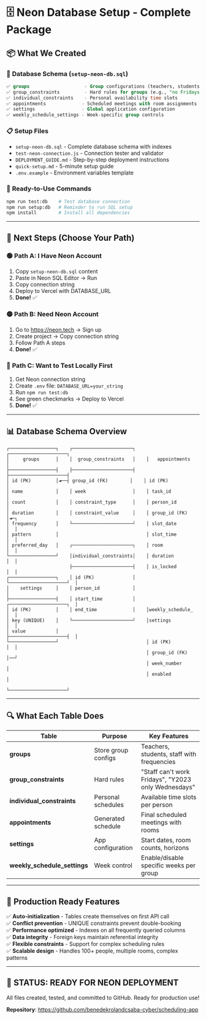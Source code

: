 # 🗄️ Neon Database Setup - Complete Package

## 📦 What We Created

### 🔧 **Database Schema** (`setup-neon-db.sql`)
```sql
✅ groups                    - Group configurations (teachers, students, staff)
✅ group_constraints         - Hard rules for groups (e.g., "no Fridays")  
✅ individual_constraints    - Personal availability time slots
✅ appointments             - Scheduled meetings with room assignments
✅ settings                 - Global application configuration
✅ weekly_schedule_settings - Week-specific group controls
```

### 📋 **Setup Files**
- `setup-neon-db.sql` - Complete database schema with indexes
- `test-neon-connection.js` - Connection tester and validator
- `DEPLOYMENT_GUIDE.md` - Step-by-step deployment instructions
- `quick-setup.md` - 5-minute setup guide
- `.env.example` - Environment variables template

### 🚀 **Ready-to-Use Commands**
```bash
npm run test:db    # Test database connection
npm run setup:db   # Reminder to run SQL setup
npm install        # Install all dependencies
```

---

## 🎯 Next Steps (Choose Your Path)

### 🟢 **Path A: I Have Neon Account**
1. Copy `setup-neon-db.sql` content
2. Paste in Neon SQL Editor → Run
3. Copy connection string
4. Deploy to Vercel with DATABASE_URL
5. **Done!** ✅

### 🟡 **Path B: Need Neon Account**
1. Go to https://neon.tech → Sign up
2. Create project → Copy connection string  
3. Follow Path A steps
4. **Done!** ✅

### 🔵 **Path C: Want to Test Locally First**
1. Get Neon connection string
2. Create `.env` file: `DATABASE_URL=your_string`
3. Run `npm run test:db`
4. See green checkmarks → Deploy to Vercel
5. **Done!** ✅

---

## 📊 Database Schema Overview

```
┌─────────────────┐    ┌──────────────────────┐    ┌─────────────────────┐
│     groups      │    │  group_constraints   │    │   appointments      │
├─────────────────┤    ├──────────────────────┤    ├─────────────────────┤
│ id (PK)         │◄──┤ group_id (FK)        │    │ id (PK)             │
│ name            │    │ week                 │    │ task_id             │
│ count           │    │ constraint_type      │    │ person_id           │
│ duration        │    │ constraint_value     │    │ group_id (FK)       │◄─┐
│ frequency       │    └──────────────────────┘    │ slot_date           │  │
│ pattern         │                                │ slot_time           │  │
│ preferred_day   │    ┌──────────────────────┐    │ room                │  │
└─────────────────┘    │individual_constraints│    │ duration            │  │
                       ├──────────────────────┤    │ is_locked           │  │
┌─────────────────┐    │ id (PK)              │    └─────────────────────┘  │
│    settings     │    │ person_id            │                             │
├─────────────────┤    │ start_time           │    ┌─────────────────────┐  │
│ id (PK)         │    │ end_time             │    │weekly_schedule_     │  │
│ key (UNIQUE)    │    └──────────────────────┘    │settings             │  │
│ value           │                                ├─────────────────────┤  │
└─────────────────┘                                │ id (PK)             │  │
                                                   │ group_id (FK)       │──┘
                                                   │ week_number         │
                                                   │ enabled             │
                                                   └─────────────────────┘
```

---

## 🔍 What Each Table Does

| Table | Purpose | Key Features |
|-------|---------|--------------|
| **groups** | Store group configs | Teachers, students, staff with frequencies |
| **group_constraints** | Hard rules | "Staff can't work Fridays", "Y2023 only Wednesdays" |
| **individual_constraints** | Personal schedules | Available time slots per person |
| **appointments** | Generated schedule | Final scheduled meetings with rooms |
| **settings** | App configuration | Start dates, room counts, horizons |
| **weekly_schedule_settings** | Week control | Enable/disable specific weeks per group |

---

## 🎉 Production Ready Features

✅ **Auto-initialization** - Tables create themselves on first API call  
✅ **Conflict prevention** - UNIQUE constraints prevent double-booking  
✅ **Performance optimized** - Indexes on all frequently queried columns  
✅ **Data integrity** - Foreign keys maintain referential integrity  
✅ **Flexible constraints** - Support for complex scheduling rules  
✅ **Scalable design** - Handles 100+ people, multiple rooms, complex patterns  

---

## 🚀 **STATUS: READY FOR NEON DEPLOYMENT**

All files created, tested, and committed to GitHub. Ready for production use! 

**Repository**: https://github.com/benedekrolandcsaba-cyber/scheduling-app